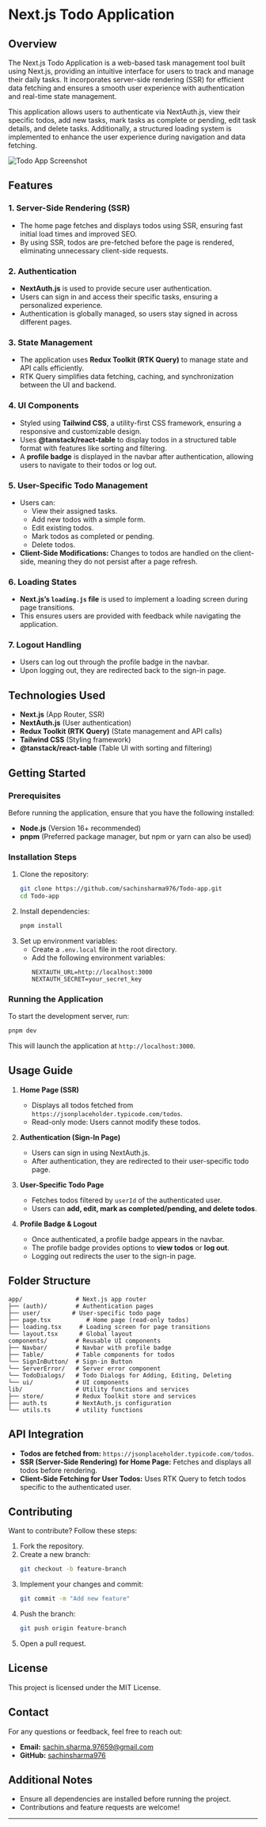 # Next.js Todo Application

## Overview
The Next.js Todo Application is a web-based task management tool built using Next.js, providing an intuitive interface for users to track and manage their daily tasks. It incorporates server-side rendering (SSR) for efficient data fetching and ensures a smooth user experience with authentication and real-time state management.

This application allows users to authenticate via NextAuth.js, view their specific todos, add new tasks, mark tasks as complete or pending, edit task details, and delete tasks. Additionally, a structured loading system is implemented to enhance the user experience during navigation and data fetching.

![Todo App Screenshot](/public/img/todo_sc.png)

## Features

### 1. Server-Side Rendering (SSR)
- The home page fetches and displays todos using SSR, ensuring fast initial load times and improved SEO.
- By using SSR, todos are pre-fetched before the page is rendered, eliminating unnecessary client-side requests.

### 2. Authentication
- **NextAuth.js** is used to provide secure user authentication.
- Users can sign in and access their specific tasks, ensuring a personalized experience.
- Authentication is globally managed, so users stay signed in across different pages.

### 3. State Management
- The application uses **Redux Toolkit (RTK Query)** to manage state and API calls efficiently.
- RTK Query simplifies data fetching, caching, and synchronization between the UI and backend.

### 4. UI Components
- Styled using **Tailwind CSS**, a utility-first CSS framework, ensuring a responsive and customizable design.
- Uses **@tanstack/react-table** to display todos in a structured table format with features like sorting and filtering.
- A **profile badge** is displayed in the navbar after authentication, allowing users to navigate to their todos or log out.

### 5. User-Specific Todo Management
- Users can:
  - View their assigned tasks.
  - Add new todos with a simple form.
  - Edit existing todos.
  - Mark todos as completed or pending.
  - Delete todos.
- **Client-Side Modifications:** Changes to todos are handled on the client-side, meaning they do not persist after a page refresh.

### 6. Loading States
- **Next.js’s `loading.js` file** is used to implement a loading screen during page transitions.
- This ensures users are provided with feedback while navigating the application.

### 7. Logout Handling
- Users can log out through the profile badge in the navbar.
- Upon logging out, they are redirected back to the sign-in page.

## Technologies Used

- **Next.js** (App Router, SSR)
- **NextAuth.js** (User authentication)
- **Redux Toolkit (RTK Query)** (State management and API calls)
- **Tailwind CSS** (Styling framework)
- **@tanstack/react-table** (Table UI with sorting and filtering)

## Getting Started

### Prerequisites
Before running the application, ensure that you have the following installed:
- **Node.js** (Version 16+ recommended)
- **pnpm** (Preferred package manager, but npm or yarn can also be used)

### Installation Steps

1. Clone the repository:
   ```bash
   git clone https://github.com/sachinsharma976/Todo-app.git
   cd Todo-app
   ```
2. Install dependencies:
   ```bash
   pnpm install
   ```
3. Set up environment variables:
   - Create a `.env.local` file in the root directory.
   - Add the following environment variables:
     ```env
     NEXTAUTH_URL=http://localhost:3000
     NEXTAUTH_SECRET=your_secret_key
     ```

### Running the Application
To start the development server, run:
```bash
pnpm dev
```
This will launch the application at `http://localhost:3000`.

## Usage Guide

1. **Home Page (SSR)**
   - Displays all todos fetched from `https://jsonplaceholder.typicode.com/todos`.
   - Read-only mode: Users cannot modify these todos.

2. **Authentication (Sign-In Page)**
   - Users can sign in using NextAuth.js.
   - After authentication, they are redirected to their user-specific todo page.

3. **User-Specific Todo Page**
   - Fetches todos filtered by `userId` of the authenticated user.
   - Users can **add, edit, mark as completed/pending, and delete todos**.

4. **Profile Badge & Logout**
   - Once authenticated, a profile badge appears in the navbar.
   - The profile badge provides options to **view todos** or **log out**.
   - Logging out redirects the user to the sign-in page.

## Folder Structure
```
app/               # Next.js app router
├── (auth)/        # Authentication pages
├── user/         # User-specific todo page
├── page.tsx          # Home page (read-only todos)
├── loading.tsx     # Loading screen for page transitions
└── layout.tsx      # Global layout
components/        # Reusable UI components
├── Navbar/        # Navbar with profile badge
├── Table/         # Table components for todos
└── SignInButton/  # Sign-in Button
└── ServerError/   # Server error component
└── TodoDialogs/   # Todo Dialogs for Adding, Editing, Deleting
└── ui/            # UI components
lib/               # Utility functions and services
├── store/         # Redux Toolkit store and services
├── auth.ts        # NextAuth.js configuration
└── utils.ts       # utility functions
```

## API Integration
- **Todos are fetched from:** `https://jsonplaceholder.typicode.com/todos`.
- **SSR (Server-Side Rendering) for Home Page:** Fetches and displays all todos before rendering.
- **Client-Side Fetching for User Todos:** Uses RTK Query to fetch todos specific to the authenticated user.

## Contributing
Want to contribute? Follow these steps:

1. Fork the repository.
2. Create a new branch:
   ```bash
   git checkout -b feature-branch
   ```
3. Implement your changes and commit:
   ```bash
   git commit -m "Add new feature"
   ```
4. Push the branch:
   ```bash
   git push origin feature-branch
   ```
5. Open a pull request.

## License
This project is licensed under the MIT License.

## Contact
For any questions or feedback, feel free to reach out:
- **Email:** sachin.sharma.97659@gmail.com
- **GitHub:** [sachinsharma976](https://github.com/sachinsharma976)

## Additional Notes
- Ensure all dependencies are installed before running the project.
- Contributions and feature requests are welcome!

---

